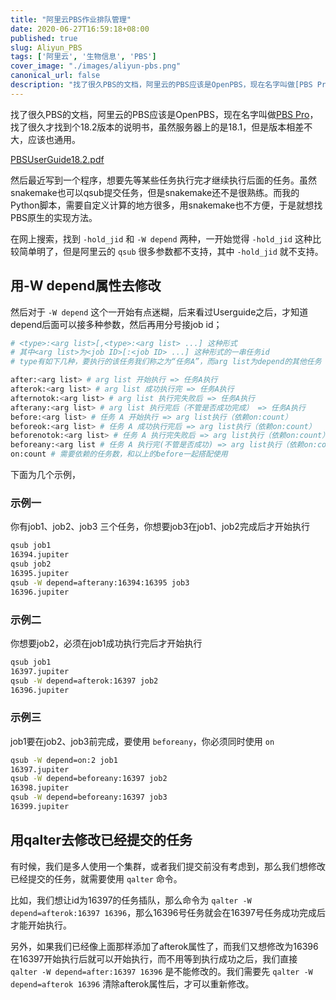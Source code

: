 ```yaml
---
title: "阿里云PBS作业排队管理"
date: 2020-06-27T16:59:18+08:00
published: true
slug: Aliyun_PBS
tags: ['阿里云', '生物信息', 'PBS']
cover_image: "./images/aliyun-pbs.png"
canonical_url: false
description: "找了很久PBS的文档，阿里云的PBS应该是OpenPBS，现在名字叫做[PBS Pro](https://www.pbspro.org/)，找了很久才找到个18.2版本的说明书，虽然服务器上的是18.1，但是版本相差不大，应该也通用。"
---
```



找了很久PBS的文档，阿里云的PBS应该是OpenPBS，现在名字叫做[PBS Pro](https://www.pbspro.org/)，找了很久才找到个18.2版本的说明书，虽然服务器上的是18.1，但是版本相差不大，应该也通用。


[PBSUserGuide18.2.pdf](https://www.pbsworks.com/pdfs/PBSUserGuide18.2.pdf)


然后最近写到一个程序，想要先等某些任务执行完才继续执行后面的任务。虽然snakemake也可以qsub提交任务，但是snakemake还不是很熟练。而我的Python脚本，需要自定义计算的地方很多，用snakemake也不方便，于是就想找PBS原生的实现方法。


在网上搜索，找到 `-hold_jid` 和 `-W depend` 两种，一开始觉得 `-hold_jid` 这种比较简单明了，但是阿里云的 `qsub` 很多参数都不支持，其中 `-hold_jid` 就不支持。


## 用-W depend属性去修改
然后对于 `-W depend` 这个一开始有点迷糊，后来看过Userguide之后，才知道depend后面可以接多种参数，然后再用分号接job id；
```bash
# <type>:<arg list>[,<type>:<arg list> ...] 这种形式
# 其中<arg list>为<job ID>[:<job ID> ...] 这种形式的一串任务id
# type有如下几种，要执行的该任务我们称之为“任务A”，而arg list为depend的其他任务

after:<arg list> # arg list 开始执行 => 任务A执行
afterok:<arg list> # arg list 成功执行完 => 任务A执行
afternotok:<arg list> # arg list 执行完失败后 => 任务A执行
afterany:<arg list> # arg list 执行完后（不管是否成功完成） => 任务A执行
before:<arg list> # 任务 A 开始执行 => arg list执行（依赖on:count）
beforeok:<arg list> # 任务 A 成功执行完后 => arg list执行（依赖on:count）
beforenotok:<arg list> # 任务 A 执行完失败后 => arg list执行（依赖on:count）
beforeany:<arg list # 任务 A 执行完(不管是否成功) => arg list执行（依赖on:count）
on:count # 需要依赖的任务数，和以上的before一起搭配使用
```
下面为几个示例，


### 示例一
你有job1、job2、job3 三个任务，你想要job3在job1、job2完成后才开始执行
```bash
qsub job1
16394.jupiter
qsub job2
16395.jupiter
qsub -W depend=afterany:16394:16395 job3
16396.jupiter
```
### 示例二
你想要job2，必须在job1成功执行完后才开始执行
```bash
qsub job1
16397.jupiter
qsub -W depend=afterok:16397 job2
16396.jupiter
```
### 示例三
job1要在job2、job3前完成，要使用 `beforeany`，你必须同时使用 `on`
```bash
qsub -W depend=on:2 job1
16397.jupiter
qsub -W depend=beforeany:16397 job2
16398.jupiter
qsub -W depend=beforeany:16397 job3
16399.jupiter
```
## 用qalter去修改已经提交的任务
有时候，我们是多人使用一个集群，或者我们提交前没有考虑到，那么我们想修改已经提交的任务，就需要使用 `qalter` 命令。


比如，我们想让id为16397的任务插队，那么命令为 `qalter -W depend=afterok:16397 16396`，那么16396号任务就会在16397号任务成功完成后才能开始执行。


另外，如果我们已经像上面那样添加了afterok属性了，而我们又想修改为16396在16397开始执行后就可以开始执行，而不用等到执行成功之后，我们直接 `qalter -W depend=after:16397 16396` 是不能修改的。我们需要先 `qalter -W depend=afterok 16396` 清除afterok属性后，才可以重新修改。
